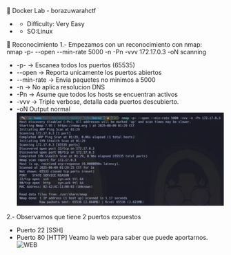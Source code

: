 🐋 Docker Lab - borazuwarahctf<br>
- - Difficulty: Very Easy
- - SO:Linux

🎯 Reconocimiento
1.- Empezamos con un reconocimiento con nmap:<br>
nmap -p- --open --min-rate 5000 -n -Pn -vvv 172.17.0.3 -oN scanning
- -p- -> Escanea todos los puertos (65535)
- --open -> Reporta unicamente los puertos abiertos
- --min-rate -> Envia paquetes no minimos a 5000
- -n -> No aplica resolucion DNS
- -Pn -> Asume que todos los hosts se encuentran activos
- -vvv -> Triple verbose, detalla cada puertos descubierto.
- -oN Output normal  
![RECONOCIMIENTO](./images/boraz8/nmap.png)

2.- Observamos que tiene 2 puertos expuestos<br>
- Puerto 22 [SSH]
- Puerto 80 [HTTP]
  Veamo la web para saber que puede aportarnos.
  ![WEB](./images/boraz8/web.jpg)
  

